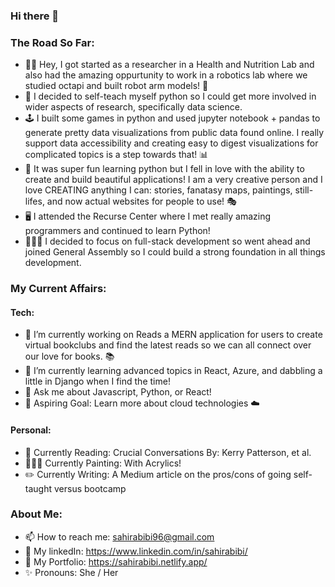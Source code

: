 ### Hi there 👋


### The Road So Far: 
  - 👋🏼 Hey, I got started as a researcher in a Health and Nutrition Lab and also had the amazing oppurtunity to work in a robotics lab where we studied octapi and built robot arm models! 🐙
  - 🐍 I decided to self-teach myself python so I could get more involved in wider aspects of research, specifically data science. 
  - 🕹 I built some games in python  and used jupyter notebook + pandas to generate pretty data visualizations from public data found online. I really support data accessibility and creating easy to digest visualizations for complicated topics is a step towards that!  📊
  - 🎨 It was super fun learning python but I fell in love with the ability to create and build beautiful applications! I am a very creative person and I love CREATING anything I can: stories, fanatasy maps, paintings, still-lifes, and now actual websites for people to use! 🎭  
  - 🖥 I attended the Recurse Center where I met really amazing programmers and continued to learn Python!
  - 👩🏻‍💻 I decided to focus on full-stack development so went ahead and joined General Assembly so I could build a strong foundation in all things development. 

### My Current Affairs:
#### Tech:
  - 🔭 I’m currently working on Reads a MERN application for users to create virtual bookclubs and find the latest reads so we can all connect over our love for books. 📚
  - 🌱 I’m currently learning advanced topics in React, Azure, and dabbling a little in Django when I find the time! 
  - 💬 Ask me about Javascript, Python, or React!
  - 🎯 Aspiring Goal: Learn more about cloud technologies ☁️ 
  
#### Personal: 
  - 📖 Currently Reading: Crucial Conversations By: Kerry Patterson, et al.
  - 👩🏽‍🎨 Currently Painting: With Acrylics!
  - ✏️ Currently Writing: A Medium article on the pros/cons of going self-taught versus bootcamp 

### About Me: 
  - 📫 How to reach me: sahirabibi96@gmail.com 
  - 📄 My linkedIn: https://www.linkedin.com/in/sahirabibi/
  - 📁 My Portfolio: https://sahirabibi.netlify.app/
  - ✨ Pronouns: She / Her
 


